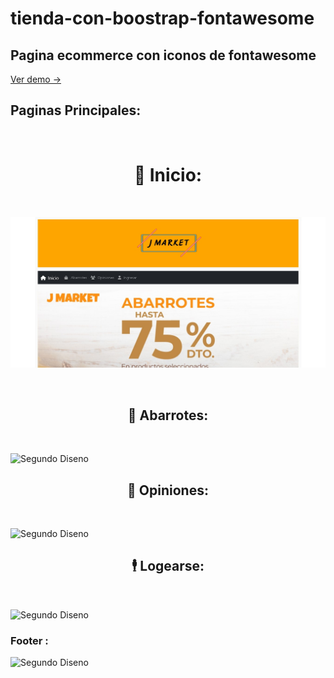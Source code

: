 # tienda-con-boostrap-fontawesome
 
## **Pagina ecommerce con iconos de fontawesome**
[Ver demo ->](https://github.com/jefersc/paginaweb-con-bootstrap-fontawesome.git)


## **Paginas Principales:**

<br>
<h1 align="center"><strong> 🚀 Inicio:</strong></h1>
<br>

![Primer Diseno](./capturas/inicio.jpg)

<br>
<h2 align="center"><strong> 👾 Abarrotes:</strong></h2>
<br>

![Segundo Diseno](./screenshots/abarrotes.jpg)
<br>
<h2 align="center"><strong> 👟 Opiniones:</strong></h2>
<br>

![Segundo Diseno](./screenshots/opiniones.jpg)
<br>
<h2 align="center"><strong> 🕴️ Logearse:</strong></h2>
<br>

![Segundo Diseno](./screenshots/ingresar.jpg)
### Footer :
![Segundo Diseno](./capturas/footer.jpg)


<br><br>

